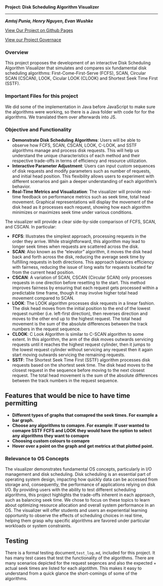 **Project: Disk Scheduling Algorithm Visualizer**
****
***Amtoj Punia, Henry Nguyen, Evan Wushke***

[View Our Project on Github Pages](https://apuni866.github.io/Disk-Scheduling-Visualizer/)

[View our Project Governace](https://docs.google.com/document/d/1UCeY2iLomhVSKzFggaktWNOsTkYY99SSWvBjRraaan4/edit?usp=sharing)

### Overview
This project proposes the development of an interactive Disk Scheduling Algorithm Visualizer that simulates and compares six fundamental disk scheduling algorithms: First-Come-First-Serve (FCFS), SCAN, Circular SCAN (CSCAN), LOOK, Cicular LOOK (CLOOK) and Shortest Seek Time First (SSTF).


### Important Files for this project ###
We did some of the implementation in Java before JavaScript to make sure the algorithms were working,
so there is a Java folder with code for for the algorithms. We translated them over afterwards into JS.


### Objective and Functionality

- **Demonstrate Disk Scheduling Algorithms**:
 Users will be able to observe how FCFS, SCAN, CSCAN, LOOK, C-LOOK, and SSTF algorithms manage and process disk requests. This will help us understand the unique characteristics of each method and their respective trade-offs in terms of efficiency and resource utilization.
- **Interactive Parameter Adjustment**: Users can input custom sequences of disk requests and modify parameters such as number of requests, and initial head position. This flexibility allows users to experiment with different scenarios and gain a deeper understanding of each algorithm’s behavior.
- **Real-Time Metrics and Visualization**: The visualizer will provide real-time feedback on performance metrics such as seek time, total head movement. Graphical representations will display the movement of the disk head as it processes each request, showing how each algorithm minimizes or maximizes seek time under various conditions.

The visualizer will provide a clear side-by-side comparison of FCFS, SCAN, and CSCAN. In particular:
- **FCFS**: Illustrates the simplest approach, processing requests in the order they arrive. While straightforward, this algorithm may lead to longer seek times when requests are scattered across the disk.
- **SCAN**: Also known as the “elevator” algorithm, it moves the disk head back and forth across the disk, reducing the average seek time by fulfilling requests in both directions. This approach balances efficiency with fairness, reducing the issue of long waits for requests located far from the current head position.
- **CSCAN**: A variation of SCAN, CSCAN (Circular SCAN) only processes requests in one direction before resetting to the start. This method improves fairness by ensuring that each request gets processed within a predictable time frame, though it may involve higher total head movement compared to SCAN.
- **LOOK**: The LOOK algorithm processes disk requests in a linear fashion. The disk head moves from the initial position to the end of the lowest request number (i.e. left-first direction), then reverses direction and moves to the other end up to the highest request. The total head movement is the sum of the absolute differences between the track numbers in the request sequence.
- **CLOOK**: C Look Algorithm is similar to C-SCAN algorithm to some extent. In this algorithm, the arm of the disk moves outwards servicing requests until it reaches the highest request cylinder, then it jumps to the lowest request cylinder without servicing any request then it again start moving outwards servicing the remaining requests.
- **SSTF**: The Shortest Seek Time First (SSTF) algorithm processes disk requests based on the shortest seek time. The disk head moves to the closest request in the sequence before moving to the next closest request. The total head movement is the sum of the absolute differences between the track numbers in the request sequence.

## Features that would be nice to have time permitting
- **Different types of graphs that comapred the seek times. For example a bar graph.**
- **Choose any algorithms to comapre. For example: If user wanted to comapre SSTF FCFS and LOOK they would have the option to select any algorithms they want to comapre**
- **Choosing custom colours to comapre**
- **Hover over a point on the graph and get metrics at that plotted point.**





### Relevance to OS Concepts
The visualizer demonstrates fundamental OS concepts, particularly in I/O management and disk scheduling. Disk scheduling is an essential part of operating system design, impacting how quickly data can be accessed from storage and, consequently, the performance of applications relying on disk I/O. By providing users with the ability to test different scheduling algorithms, this project highlights the trade-offs inherent in each approach, such as balancing seek time. We chose to focus on these topics to learn about optimizing resource allocation and overall system performance in an OS. The visualizer will offer students and users an experiential learning opportunity to observe the effects of scheduling choices in real time, helping them grasp why specific algorithms are favored under particular workloads or system constraints.

## Testing
There is a formal testing document,`test_log.md`, included for this project. It has many test cases that test the functionality of the algorithms. There are many scenarios depicted for the request seqences and also the expected + actual seek times are listed for each algotithm. This makes it easy to understand from a quick glance the short-comings of some of the algorithms.